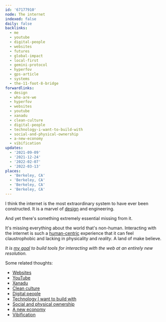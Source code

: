 ```yaml
---
id: '67177910'
node: The internet
indexed: false
daily: false
backlinks:
  - me
  - youtube
  - digital-people
  - websites
  - futures
  - global-impact
  - local-first
  - gemini-protocol
  - hyperfov
  - gps-article
  - systems
  - the-11-foot-8-bridge
forwardlinks:
  - design
  - who-are-we
  - hyperfov
  - websites
  - youtube
  - xanadu
  - clean-culture
  - digital-people
  - technology-i-want-to-build-with
  - social-and-physical-ownership
  - a-new-economy
  - vibification
updates:
  - '2021-09-09'
  - '2021-12-24'
  - '2022-02-07'
  - '2022-03-13'
places:
  - 'Berkeley, CA'
  - 'Berkeley, CA'
  - 'Berkeley, CA'
  - 'Berkeley, CA'
---
```

I think the internet is the most extraordinary system to have ever been constructed. It is a marvel of [design](design.md) and engineering. 

And yet there's something extremely essential missing from it. 

It's missing everything about the world that's non-human. Interacting with the internet is such a [human-centric](who-are-we.md) experience that it can feel claustrophobic and lacking in physicality and *reality*. A land of make believe. 

*It is [my goal](hyperfov.md) to build tools for interacting with the web at an entirely new resolution.*

Some related thoughts:

- [Websites](websites.md)
- [YouTube](youtube.md)
- [Xanadu](xanadu.md)
- [Clean culture](clean-culture.md)
- [Digital people](digital-people.md)
- [Technology I want to build with](technology-i-want-to-build-with.md) 
- [Social and physical ownership](social-and-physical-ownership.md)
- [A new economy](a-new-economy.md)
- [Vibification](vibification.md)
